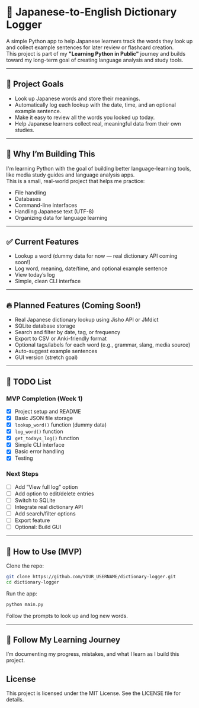 # 📓 Japanese-to-English Dictionary Logger

A simple Python app to help Japanese learners track the words they look up and collect example sentences for later review or flashcard creation.  
This project is part of my **"Learning Python in Public"** journey and builds toward my long-term goal of creating language analysis and study tools.

---

## 🚀 Project Goals

- Look up Japanese words and store their meanings.
- Automatically log each lookup with the date, time, and an optional example sentence.
- Make it easy to review all the words you looked up today.
- Help Japanese learners collect real, meaningful data from their own studies.

---

## 🌱 Why I’m Building This

I'm learning Python with the goal of building better language-learning tools, like media study guides and language analysis apps.  
This is a small, real-world project that helps me practice:

- File handling
- Databases
- Command-line interfaces
- Handling Japanese text (UTF-8)
- Organizing data for language learning

---

## ✅ Current Features

- Lookup a word (dummy data for now — real dictionary API coming soon!)
- Log word, meaning, date/time, and optional example sentence
- View today’s log
- Simple, clean CLI interface

---

## 🔥 Planned Features (Coming Soon!)

- Real Japanese dictionary lookup using Jisho API or JMdict
- SQLite database storage
- Search and filter by date, tag, or frequency
- Export to CSV or Anki-friendly format
- Optional tags/labels for each word (e.g., grammar, slang, media source)
- Auto-suggest example sentences
- GUI version (stretch goal)

---

## 📝 TODO List

### MVP Completion (Week 1)

- [x] Project setup and README
- [x] Basic JSON file storage
- [x] `lookup_word()` function (dummy data)
- [x] `log_word()` function
- [x] `get_todays_log()` function
- [x] Simple CLI interface
- [x] Basic error handling
- [x] Testing

### Next Steps

- [ ] Add “View full log” option
- [ ] Add option to edit/delete entries
- [ ] Switch to SQLite
- [ ] Integrate real dictionary API
- [ ] Add search/filter options
- [ ] Export feature
- [ ] Optional: Build GUI

---

## 🧩 How to Use (MVP)

Clone the repo:

```bash
git clone https://github.com/YOUR_USERNAME/dictionary-logger.git
cd dictionary-logger
```

Run the app:

```bash
python main.py
```

Follow the prompts to look up and log new words.

---

## 📣 Follow My Learning Journey

I’m documenting my progress, mistakes, and what I learn as I build this project.

## License

This project is licensed under the MIT License. See the LICENSE file for details.
